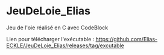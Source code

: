 # JeuDeLoie_Elias
Jeu de l'oie réalisé en C avec CodeBlock

Lien pour télécharger l'exécutable : https://github.com/Elias-ECKLE/JeuDeLoie_Elias/releases/tag/excutable
